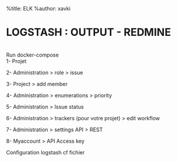 %title: ELK
%author: xavki


# LOGSTASH : OUTPUT - REDMINE

<br>
Run docker-compose

<br>
1- Projet

2- Administration > role > issue

3- Project > add member

4- Administration > enumerations > priority

5- Administration > Issue status

6- Administration > trackers (pour votre projet) > edit workflow

7- Administration > settings API > REST

8- Myaccount > API Access key


Configuration logstash cf fichier
